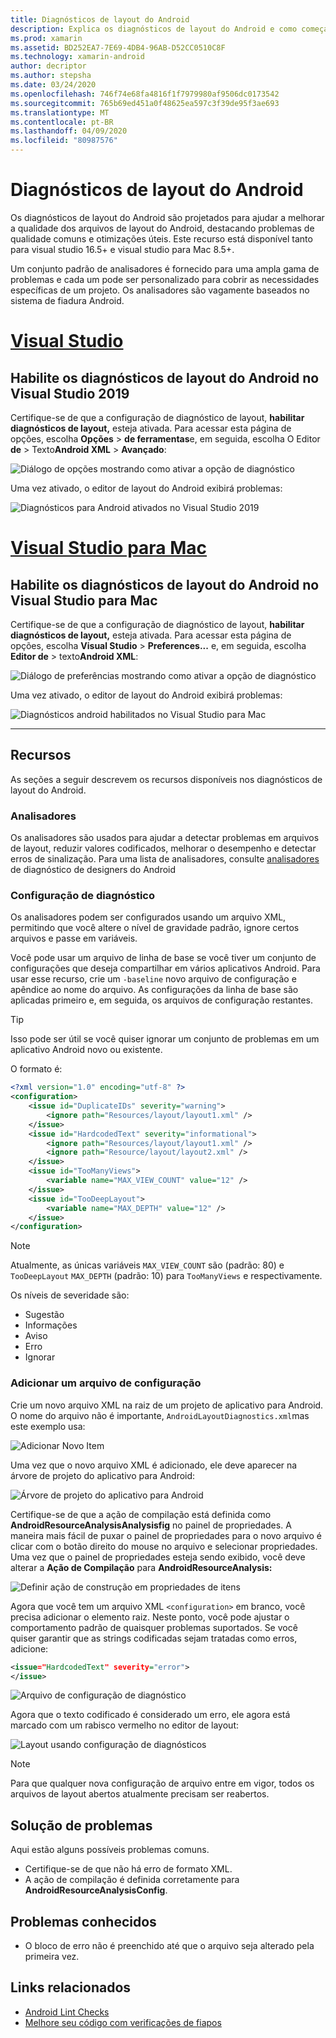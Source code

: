 ```yaml
---
title: Diagnósticos de layout do Android
description: Explica os diagnósticos de layout do Android e como começar
ms.prod: xamarin
ms.assetid: BD252EA7-7E69-4DB4-96AB-D52CC0510C8F
ms.technology: xamarin-android
author: decriptor
ms.author: stepsha
ms.date: 03/24/2020
ms.openlocfilehash: 746f74e68fa4816f1f7979980af9506dc0173542
ms.sourcegitcommit: 765b69ed451a0f48625ea597c3f39de95f3ae693
ms.translationtype: MT
ms.contentlocale: pt-BR
ms.lasthandoff: 04/09/2020
ms.locfileid: "80987576"
---
```

# <a name="android-layout-diagnostics"></a>Diagnósticos de layout do Android

Os diagnósticos de layout do Android são projetados para ajudar a melhorar a qualidade dos arquivos de layout do Android, destacando problemas de qualidade comuns e otimizações úteis. Este recurso está disponível tanto para visual studio 16.5+ e visual studio para Mac 8.5+.

Um conjunto padrão de analisadores é fornecido para uma ampla gama de problemas e cada um pode ser personalizado para cobrir as necessidades específicas de um projeto. Os analisadores são vagamente baseados no sistema de fiadura Android.

# <a name="visual-studio"></a>[Visual Studio](#tab/windows)

## <a name="enable-android-layout-diagnostics-on-visual-studio-2019"></a>Habilite os diagnósticos de layout do Android no Visual Studio 2019

Certifique-se de que a configuração de diagnóstico de layout, **habilitar diagnósticos de layout,** esteja ativada. Para acessar esta página de opções, escolha **Opções** > **de ferramentas**e, em seguida, escolha O Editor **de** > Texto**Android XML** > **Avançado**:

![Diálogo de opções mostrando como ativar a opção de diagnóstico](diagnostics-images/AndroidDiagnosticsEnableOption.png)

Uma vez ativado, o editor de layout do Android exibirá problemas:

![Diagnósticos para Android ativados no Visual Studio 2019](diagnostics-images/AndroidDiagnosticsEnabled.png)

# <a name="visual-studio-for-mac"></a>[Visual Studio para Mac](#tab/macos)

## <a name="enable-android-layout-diagnostics-on-visual-studio-for-mac"></a>Habilite os diagnósticos de layout do Android no Visual Studio para Mac

Certifique-se de que a configuração de diagnóstico de layout, **habilitar diagnósticos de layout,** esteja ativada. Para acessar esta página de opções, escolha **Visual Studio** > **Preferences...** e, em seguida, escolha **Editor de** > texto**Android XML**:

![Diálogo de preferências mostrando como ativar a opção de diagnóstico](diagnostics-images/AndroidDiagnosticsEnableOptionVSmac.png)

Uma vez ativado, o editor de layout do Android exibirá problemas:

![Diagnósticos android habilitados no Visual Studio para Mac](diagnostics-images/AndroidDiagnosticsEnabledVSmac.png)

-----

## <a name="features"></a>Recursos

As seções a seguir descrevem os recursos disponíveis nos diagnósticos de layout do Android.

### <a name="analyzers"></a>Analisadores

Os analisadores são usados para ajudar a detectar problemas em arquivos de layout, reduzir valores codificados, melhorar o desempenho e detectar erros de sinalização. Para uma lista de analisadores, consulte [analisadores](diagnostic-analyzers.md) de diagnóstico de designers do Android

### <a name="diagnostic-configuration"></a>Configuração de diagnóstico

Os analisadores podem ser configurados usando um arquivo XML, permitindo que você altere o nível de gravidade padrão, ignore certos arquivos e passe em variáveis.

Você pode usar um arquivo de linha de base se você tiver um conjunto de configurações que deseja compartilhar em vários aplicativos Android. Para usar esse recurso, crie um `-baseline` novo arquivo de configuração e apêndice ao nome do arquivo. As configurações da linha de base são aplicadas primeiro e, em seguida, os arquivos de configuração restantes.

> [!TIP]
> Isso pode ser útil se você quiser ignorar um conjunto de problemas em um aplicativo Android novo ou existente.

O formato é:

```xml
<?xml version="1.0" encoding="utf-8" ?> 
<configuration>
    <issue id="DuplicateIDs" severity="warning">
        <ignore path="Resources/layout/layout1.xml" />
    </issue>
    <issue id="HardcodedText" severity="informational">
        <ignore path="Resources/layout/layout1.xml" />
        <ignore path="Resource/layout/layout2.xml" />
    </issue>
    <issue id="TooManyViews">
        <variable name="MAX_VIEW_COUNT" value="12" />
    </issue>
    <issue id="TooDeepLayout">
        <variable name="MAX_DEPTH" value="12" />
    </issue>
</configuration>
```

> [!NOTE]
> Atualmente, as únicas variáveis `MAX_VIEW_COUNT` são (padrão: 80) e `TooDeepLayout` `MAX_DEPTH` (padrão: 10) para `TooManyViews` e respectivamente.

Os níveis de severidade são:

- Sugestão
- Informações
- Aviso
- Erro
- Ignorar

### <a name="add-a-configuration-file"></a>Adicionar um arquivo de configuração

Crie um novo arquivo XML na raiz de um projeto de aplicativo para Android. O nome do arquivo não é importante, `AndroidLayoutDiagnostics.xml`mas este exemplo usa:

![Adicionar Novo Item](diagnostics-images/AndroidDiagnosticsNewFileDialog.png)

Uma vez que o novo arquivo XML é adicionado, ele deve aparecer na árvore de projeto do aplicativo para Android:

![Árvore de projeto do aplicativo para Android](diagnostics-images/AndroidDiagnosticsFileAddToTree.png)

Certifique-se de que a ação de compilação está definida como **AndroidResourceAnalysisAnalysisfig** no painel de propriedades.
A maneira mais fácil de puxar o painel de propriedades para o novo arquivo é clicar com o botão direito do mouse no arquivo e selecionar propriedades. Uma vez que o painel de propriedades esteja sendo exibido, você deve alterar a **Ação de Compilação** para **AndroidResourceAnalysis:**

![Definir ação de construção em propriedades de itens](diagnostics-images/AndroidDiagnosticsSetBuildAction.png)

Agora que você tem um arquivo XML `<configuration>` em branco, você precisa adicionar o elemento raiz. Neste ponto, você pode ajustar o comportamento padrão de quaisquer problemas suportados.
Se você quiser garantir que as strings codificadas sejam tratadas como erros, adicione:

```xml
<issue="HardcodedText" severity="error">
</issue>
```

![Arquivo de configuração de diagnóstico](diagnostics-images/AndroidDiagnosticsConfigurationFileExample.png)

Agora que o texto codificado é considerado um erro, ele agora está marcado com um rabisco vermelho no editor de layout:

![Layout usando configuração de diagnósticos](diagnostics-images/AndroidDiagnosticsUsingConfiguration.png)

> [!NOTE]
> Para que qualquer nova configuração de arquivo entre em vigor, todos os arquivos de layout abertos atualmente precisam ser reabertos.
>

## <a name="troubleshooting"></a>Solução de problemas

Aqui estão alguns possíveis problemas comuns.

- Certifique-se de que não há erro de formato XML.
- A ação de compilação é definida corretamente para **AndroidResourceAnalysisConfig**.

## <a name="known-issues"></a>Problemas conhecidos

- O bloco de erro não é preenchido até que o arquivo seja alterado pela primeira vez.

## <a name="related-links"></a>Links relacionados

- [Android Lint Checks](http://tools.android.com/tips/lint-checks)
- [Melhore seu código com verificações de fiapos](https://developer.android.com/studio/write/lint)
